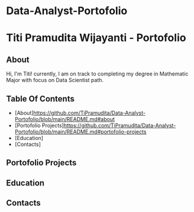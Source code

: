 # Data-Analyst-Portofolio
# Titi Pramudita Wijayanti - Portofolio
## About 
Hi, I'm Titi! currently, I am on track to completing my degree in  Mathematic Major with focus on Data Scientist path.


## Table Of Contents
- [About]https://github.com/TiPramudita/Data-Analyst-Portofolio/blob/main/README.md#about
- [Portofolio Projects]https://github.com/TiPramudita/Data-Analyst-Portofolio/blob/main/README.md#portofolio-projects
- [Education]
- [Contacts]
## Portofolio Projects
## Education
## Contacts 
